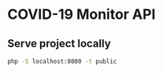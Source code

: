COVID-19 Monitor API
====================

Serve project locally
---------------------
```bash
php -S localhost:8080 -t public
```
